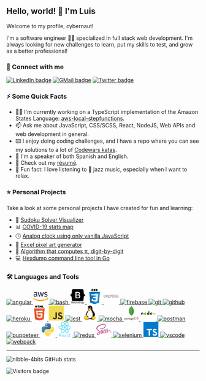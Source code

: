 ## Hello, world! 👋 I'm Luis

Welcome to my profile, cybernaut!

I'm a software engineer 👩‍💻 specialized in full stack web development. I'm always looking for new challenges to learn, put my skills to test, and grow as a better professional!

### 🔗 Connect with me

[![LinkedIn badge](https://img.shields.io/badge/-luisdeandacuellar-blue?style=flat&logo=linkedin&logoColor=white&link=https://www.linkedin.com/in/luisdeandacuellar)](https://www.linkedin.com/in/luisdeandacuellar)
[![GMail badge](https://img.shields.io/badge/-ldeandac16-red?style=flat&logo=gmail&logoColor=white&link=mailto:ldeandac16@gmail.com)](mailto:ldeandac16@gmail.com)
[![Twitter badge](https://img.shields.io/badge/-nibble__4bits-1ca0f1?style=flat&logo=twitter&logoColor=white&link=https://twitter.com/nibble_4bits)](https://twitter.com/nibble_4bits)

### ⚡ Some Quick Facts

- 👨‍💻 I'm currently working on a TypeScript implementation of the Amazon States Language: [aws-local-stepfunctions](https://github.com/nibble-4bits/aws-local-stepfunctions).
- 📫 Ask me about JavaScript, CSS/SCSS, React, NodeJS, Web APIs and web development in general.
- ⌨️ I enjoy doing coding challenges, and I have a repo where you can see my solutions to a lot of [Codewars katas](https://github.com/nibble-4bits/my-codewars-solutions).
- 💬 I'm a speaker of both Spanish and English.
- 📝 Check out my [résumé](https://drive.google.com/file/d/1ftGcqFk4Mz5KKAuB51kOKIe3u2mr_1wQ/view?usp=sharing).
- 🤔 Fun fact: I love listening to 🎷 jazz music, especially when I want to relax.

### ⭐ Personal Projects

Take a look at some personal projects I have created for fun and learning:

- 🧩 [Sudoku Solver Visualizer](https://github.com/nibble-4bits/Sudoku-Solver-Visualizer)
- 📊 [COVID-19 stats map](https://github.com/nibble-4bits/COVID-19-Map)
- 🕒 [Analog clock using only vanilla JavaScript](https://github.com/nibble-4bits/vanillajs-analog-clock)
- 🎨 [Excel pixel art generator](https://github.com/nibble-4bits/excel-pixel-art)
- 🧮 [Algorithm that computes π, digit-by-digit](https://github.com/nibble-4bits/py-spigot-algorithm)
- 💻 [Hexdump command line tool in Go](https://github.com/nibble-4bits/go-hexdump)

### 🛠️ Languages and Tools

<a href="https://angular.io" target="_blank">
  <img
    src="https://angular.io/assets/images/logos/angular/angular.svg"
    alt="angular"
    width="40"
    height="40"
  />
</a>
<a href="https://aws.amazon.com" target="_blank">
  <img
    src="https://raw.githubusercontent.com/devicons/devicon/master/icons/amazonwebservices/amazonwebservices-original-wordmark.svg"
    alt="aws"
    width="40"
    height="40"
  />
</a>
<a href="https://www.gnu.org/software/bash" target="_blank">
  <img
    src="https://www.vectorlogo.zone/logos/gnu_bash/gnu_bash-icon.svg"
    alt="bash"
    width="40"
    height="40"
  />
</a>
<a href="https://getbootstrap.com" target="_blank">
  <img
    src="https://raw.githubusercontent.com/devicons/devicon/master/icons/bootstrap/bootstrap-plain-wordmark.svg"
    alt="bootstrap"
    width="40"
    height="40"
  />
</a>
<a href="https://developer.mozilla.org/en-US/docs/Web/CSS" target="_blank">
  <img
    src="https://raw.githubusercontent.com/devicons/devicon/master/icons/css3/css3-original-wordmark.svg"
    alt="css3"
    width="40"
    height="40"
  />
</a>
<a href="https://expressjs.com" target="_blank">
  <img
    src="https://raw.githubusercontent.com/devicons/devicon/master/icons/express/express-original-wordmark.svg"
    alt="express"
    width="40"
    height="40"
  />
</a>
<a href="https://firebase.google.com" target="_blank">
  <img
    src="https://firebase.google.com/downloads/brand-guidelines/SVG/logo-vertical.svg"
    alt="firebase"
    width="40"
    height="40"
  />
</a>
<a href="https://git-scm.com" target="_blank">
  <img
    src="https://www.vectorlogo.zone/logos/git-scm/git-scm-icon.svg"
    alt="git"
    width="40"
    height="40"
  />
</a>
<a href="https://github.com" target="_blank">
  <img
    src="https://github.githubassets.com/images/modules/logos_page/GitHub-Mark.png"
    alt="github"
    width="40"
    height="40"
  />
</a>
<a href="https://heroku.com" target="_blank">
  <img
    src="https://www.vectorlogo.zone/logos/heroku/heroku-icon.svg"
    alt="heroku"
    width="40"
    height="40"
  />
</a>
<a href="https://developer.mozilla.org/en-US/docs/Web/HTML" target="_blank">
  <img
    src="https://raw.githubusercontent.com/devicons/devicon/master/icons/html5/html5-original-wordmark.svg"
    alt="html5"
    width="40"
    height="40"
  />
</a>
<a href="https://developer.mozilla.org/en-US/docs/Web/JavaScript" target="_blank">
  <img
    src="https://raw.githubusercontent.com/devicons/devicon/master/icons/javascript/javascript-original.svg"
    alt="javascript"
    width="40"
    height="40"
  />
</a>
<a href="https://jestjs.io" target="_blank">
  <img
    src="https://www.vectorlogo.zone/logos/jestjsio/jestjsio-icon.svg"
    alt="jest"
    width="40"
    height="40"
  />
</a>
<a href="https://www.linux.org" target="_blank">
  <img
    src="https://raw.githubusercontent.com/devicons/devicon/master/icons/linux/linux-original.svg"
    alt="linux"
    width="40"
    height="40"
  />
</a>
<a href="https://mochajs.org" target="_blank">
  <img
    src="https://www.vectorlogo.zone/logos/mochajs/mochajs-icon.svg"
    alt="mocha"
    width="40"
    height="40"
  />
</a>
<a href="https://www.mongodb.com" target="_blank">
  <img
    src="https://raw.githubusercontent.com/devicons/devicon/master/icons/mongodb/mongodb-original-wordmark.svg"
    alt="mongodb"
    width="40"
    height="40"
  />
</a>
<a href="https://nodejs.org" target="_blank">
  <img
    src="https://raw.githubusercontent.com/devicons/devicon/master/icons/nodejs/nodejs-original-wordmark.svg"
    alt="nodejs"
    width="40"
    height="40"
  />
</a>
<a href="https://postman.com" target="_blank">
  <img
    src="https://www.vectorlogo.zone/logos/getpostman/getpostman-icon.svg"
    alt="postman"
    width="40"
    height="40"
  />
</a>
<a href="https://pptr.dev" target="_blank">
  <img
    src="https://www.vectorlogo.zone/logos/pptrdev/pptrdev-official.svg"
    alt="puppeteer"
    width="40"
    height="40"
  />
</a>
<a href="https://www.python.org" target="_blank">
  <img
    src="https://raw.githubusercontent.com/devicons/devicon/master/icons/python/python-original.svg"
    alt="python"
    width="40"
    height="40"
  />
</a>
<a href="https://reactjs.org" target="_blank">
  <img
    src="https://raw.githubusercontent.com/devicons/devicon/master/icons/react/react-original-wordmark.svg"
    alt="react"
    width="40"
    height="40"
  />
</a>
<a href="https://redux.js.org" target="_blank">
  <img
    src="https://raw.githubusercontent.com/reduxjs/redux/master/logo/logo.svg"
    alt="redux"
    width="40"
    height="40"
  />
</a>
<a href="https://sass-lang.com" target="_blank">
  <img
    src="https://raw.githubusercontent.com/devicons/devicon/master/icons/sass/sass-original.svg"
    alt="sass"
    width="40"
    height="40"
  />
</a>
<a href="https://www.selenium.dev" target="_blank">
  <img
    src="https://raw.githubusercontent.com/detain/svg-logos/780f25886640cef088af994181646db2f6b1a3f8/svg/selenium-logo.svg"
    alt="selenium"
    width="40"
    height="40"
  />
</a>
<a href="https://www.typescriptlang.org" target="_blank">
  <img
    src="https://raw.githubusercontent.com/devicons/devicon/master/icons/typescript/typescript-original.svg"
    alt="typescript"
    width="40"
    height="40"
  />
</a>
<a href="https://code.visualstudio.com" target="_blank">
  <img
    src="https://code.visualstudio.com/assets/images/code-stable.png"
    alt="vscode"
    width="40"
    height="40"
  />
</a>
<a href="https://webpack.js.org/" target="_blank">
  <img
    src="https://raw.githubusercontent.com/webpack/media/master/logo/icon.svg"
    alt="webpack"
    width="40"
    height="40"
  />
</a>

---

![nibble-4bits GitHub stats](https://github-readme-stats.vercel.app/api?username=nibble-4bits&show_icons=true&count_private=true)

![Visitors badge](https://visitor-badge.glitch.me/badge?page_id=nibble-4bits.nibble-4bits)
